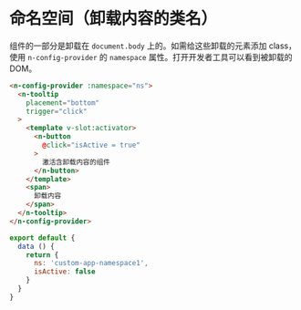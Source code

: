 # 命名空间（卸载内容的类名）
组件的一部分是卸载在 `document.body` 上的。如需给这些卸载的元素添加 class，使用 `n-config-provider` 的 `namespace` 属性。打开开发者工具可以看到被卸载的 DOM。
```html
<n-config-provider :namespace="ns">
  <n-tooltip
    placement="bottom"
    trigger="click"
  >
    <template v-slot:activator>
      <n-button
        @click="isActive = true"
      >
        激活含卸载内容的组件
      </n-button>
    </template>
    <span>
      卸载内容
    </span>
  </n-tooltip>
</n-config-provider>
```
```js
export default {
  data () {
    return {
      ns: 'custom-app-namespace1',
      isActive: false
    }
  }
}
```
